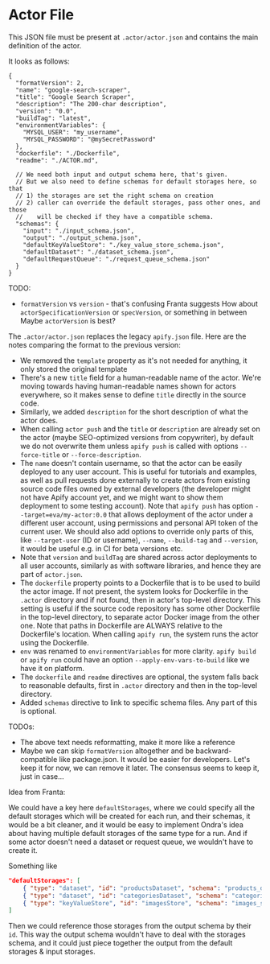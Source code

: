 # Actor File

This JSON file must be present at `.actor/actor.json` and contains the main definition of the actor.

It looks as follows:

```jsonc
{
  "formatVersion": 2,
  "name": "google-search-scraper",
  "title": "Google Search Scraper",
  "description": "The 200-char description",
  "version": "0.0",
  "buildTag": "latest",
  "environmentVariables": {
    "MYSQL_USER": "my_username",
    "MYSQL_PASSWORD": "@mySecretPassword"
  },
  "dockerfile": "./Dockerfile",
  "readme": "./ACTOR.md",

  // We need both input and output schema here, that's given.
  // But we also need to define schemas for default storages here, so that
  // 1) the storages are set the right schema on creation
  // 2) caller can override the default storages, pass other ones, and those
  //    will be checked if they have a compatible schema.
  "schemas": {
    "input": "./input_schema.json",
    "output": "./output_schema.json",
    "defaultKeyValueStore": "./key_value_store_schema.json",
    "defaultDataset": "./dataset_schema.json",
    "defaultRequestQueue": "./request_queue_schema.json"
  }
}
```

TODO:
- `formatVersion` vs `version` - that's confusing
   Franta suggests How about `actorSpecificationVersion` or `specVersion`, or something in between
   Maybe `actorVersion` is best?

The `.actor/actor.json` replaces the legacy `apify.json` file.
Here are the notes comparing the format to the previous version:

- We removed the `template` property as it's not needed for anything, it only stored the original template
- There's a new `title` field for a human-readable name of the actor.
  We're moving towards having human-readable names shown for actors everywhere,
  so it makes sense to define `title` directly in the source code.
- Similarly, we added `description` for the short description of what the actor does.
- When calling `actor push` and the `title` or `description` are already set
  on the actor (maybe SEO-optimized versions from copywriter),
  by default we do not overwrite them
  unless `apify push` is called with options `--force-title` or `--force-description`.
- The `name` doesn't contain username, so that the actor can be easily deployed
  to any user account. This is useful for tutorials and examples, as well as
  pull requests done externally to create actors from existing source code files
  owned by external developers
  (the developer might not have Apify account yet, and we might want to show them deployment
  to some testing account).
  Note that `apify push` has option `--target=eva/my-actor:0.0` that allows
  deployment of the actor under a different user account, using permissions
  and personal API token of the current user.
  We should also add options to override only parts of this, 
  like `--target-user` (ID or username), `--name`, `--build-tag` and `--version`,
  it would be useful e.g. in CI for beta versions etc.
- Note that `version` and `buildTag` are shared across actor deployments to
  all user accounts, similarly as with software libraries,
  and hence they are part of `actor.json`.
- The `dockerfile` property points to a Dockerfile that is to be used to build the
  actor image. If not present, the system looks for Dockerfile in the `.actor` directory
  and if not found, then in actor's top-level
  directory. This setting is useful if the source code repository has some
  other Dockerfile in the top-level directory, to separate actor Docker image from the
  other one. Note that paths in Dockerfile are ALWAYS relative to the Dockerfile's location.
  When calling `apify run`, the system runs the actor using the Dockerfile.
- `env` was renamed to `environmentVariables` for more clarity. `apify build` or `apify run`
  could have an option `--apply-env-vars-to-build` like we have it on platform.
- The `dockerfile` and `readme` directives are optional, the system falls back to reasonable
  defaults, first in `.actor` directory and then in the top-level directory.
- Added `schemas` directive to link to specific schema files. Any part of this is optional.

TODOs:
- The above text needs reformatting, make it more like a reference
- Maybe we can skip `formatVersion` altogether and be backward-compatible like package.json.
  It would be easier for developers. Let's keep it for now, we can remove it later.
  The consensus seems to keep it, just in case...


Idea from Franta:

We could have a key here `defaultStorages`, where we could specify all the default storages which will be created for each run, and their schemas, it would be a bit cleaner, and it would be easy to implement Ondra's idea about having multiple default storages of the same type for a run. And if some actor doesn't need a dataset or request queue, we wouldn't have to create it.

Something like
```json
"defaultStorages": [
    { "type": "dataset", "id": "productsDataset", "schema": "products_dataset_schema.json" },
    { "type": "dataset", "id": "categoriesDataset", "schema": "categories_dataset_schema.json" },
    { "type": "keyValueStore", "id": "imagesStore", "schema": "images_store_schema.json" },
]
```

Then we could reference those storages from the output schema by their `id`. This way the output schema wouldn't have to deal with the storages schema, and it could just piece together the output from the default storages & input storages.
